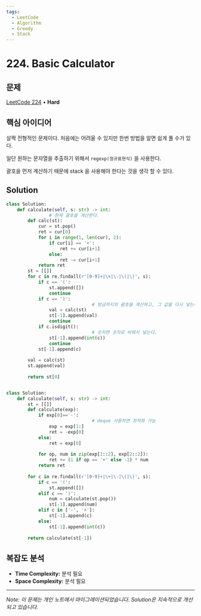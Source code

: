 ```yaml
---
tags:
  - LeetCode
  - Algorithm
  - Greedy
  - Stack
---
```


# 224. Basic Calculator

## 문제

[LeetCode 224](https://leetcode.com/problems/basic-calculator/) • **Hard**

## 핵심 아이디어

살짝 전형적인 문제이다. 처음에는 어려울 수 있지만 한번 방법을 알면 쉽게 풀 수가 있다.

일단 원하는 문자열을 추출하기 위해서 `regexp(정규표현식)` 을 사용한다.

괄호을 먼저 계산하기 때문에 stack 을 사용해야 한다는 것을 생각 할 수 있다.

## Solution

```python
class Solution:
    def calculate(self, s: str) -> int:
				# 현재 괄호을 계산한다.
        def calc(st):
            cur = st.pop()
            ret = cur[0]
            for i in range(1, len(cur), 2):
                if cur[i] == '+':
                    ret += cur[i+1]
                else:
                    ret -= cur[i+1]
            return ret
        st = [[]]
        for c in re.findall(r'[0-9]+|\+|\-|\(|\)', s):
            if c == '(':
                st.append([])
                continue
            if c == ')':
								# 방금까지의 괄호을 계산하고, 그 값을 다시 넣는다.
                val = calc(st)
                st[-1].append(val)
                continue
            if c.isdigit():
								# 숫자면 숫자로 바꿔서 넣는다.
                st[-1].append(int(c))
                continue
            st[-1].append(c)
        
        val = calc(st)
        st.append(val)
            
        return st[0]


class Solution:
    def calculate(self, s: str) -> int:
        st = [[]]
        def calculate(exp):
            if exp[0]=='-':
								# deque 사용하면 최적화 가능
                exp = exp[1:]
                ret = -exp[0]
            else:
                ret = exp[0]
            
            for op, num in zip(exp[1::2], exp[2::2]):
                ret += (1 if op == '+' else -1) * num
            return ret
        
        for c in re.findall(r'[0-9]+|\+|\-|\(|\)', s):
            if c == '(':
                st.append([])
            elif c == ')':
                num = calculate(st.pop())
                st[-1].append(num)
            elif c in ['-', '+']:
                st[-1].append(c)
            else:
                st[-1].append(int(c))
        
        return calculate(st[-1])
```

## 복잡도 분석

- **Time Complexity:** 분석 필요
- **Space Complexity:** 분석 필요


---

*Note: 이 문제는 개인 노트에서 마이그레이션되었습니다. Solution은 지속적으로 개선되고 있습니다.*
